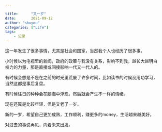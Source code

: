 ```yaml
---

title:      "又一岁"
date:       2021-09-12
author: "shuyou"
categories: ["Life"]
tags:      
    - 记录
---
```


这一年发生了很多事情，尤其是社会和国家，当然我个人也经历了很多事。

小时候以为电视里的新闻，政府的政策与我没有关系，影响不到我，越长大越明白权力的力量，那是直接或间接影响一代又一代人的。

有时候会想是不是在之前的时光里荒废了许多时间，比如读书的时候没用功学习，当然这都是事后复盘。

有时候往日的种种会在脑海中浮现，然后就会产生不一样的情绪。

现在还算是比较年轻，但是又老了一岁。

新的一岁，希望自己更加成熟，工作顺利，赚更多的money，生活越来越美好。

对过去的事说再见，向着未来出发。


